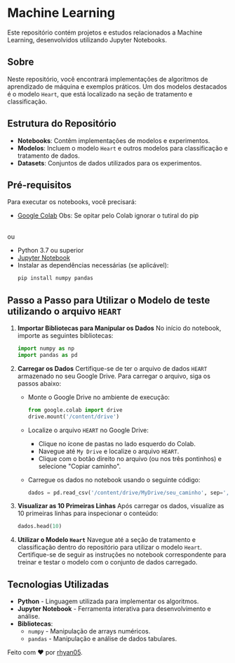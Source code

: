 
# Machine Learning

Este repositório contém projetos e estudos relacionados a Machine Learning, desenvolvidos utilizando Jupyter Notebooks.

## Sobre

Neste repositório, você encontrará implementações de algoritmos de aprendizado de máquina e exemplos práticos. Um dos modelos destacados é o modelo `Heart`, que está localizado na seção de tratamento e classificação.

## Estrutura do Repositório

- **Notebooks**: Contêm implementações de modelos e experimentos.
- **Modelos**: Incluem o modelo `Heart` e outros modelos para classificação e tratamento de dados.
- **Datasets**: Conjuntos de dados utilizados para os experimentos.

## Pré-requisitos

Para executar os notebooks, você precisará:

- [Google Colab](https://colab.google)
Obs: Se opitar pelo Colab ignorar o tutiral do pip

<br>ou<br>
- Python 3.7 ou superior
- [Jupyter Notebook](https://jupyter.org/)
- Instalar as dependências necessárias (se aplicável):
  ```bash
  pip install numpy pandas
  ```

## Passo a Passo para Utilizar o Modelo de teste utilizando o arquivo  `HEART`

1. **Importar Bibliotecas para Manipular os Dados**
   No início do notebook, importe as seguintes bibliotecas:
   ```python
   import numpy as np
   import pandas as pd
   ```

2. **Carregar os Dados**
   Certifique-se de ter o arquivo de dados `HEART` armazenado no seu Google Drive. Para carregar o arquivo, siga os passos abaixo:
   - Monte o Google Drive no ambiente de execução:
     ```python
     from google.colab import drive
     drive.mount('/content/drive')
     ```
   - Localize o arquivo `HEART` no Google Drive:
     - Clique no ícone de pastas no lado esquerdo do Colab.
     - Navegue até `My Drive` e localize o arquivo `HEART`.
     - Clique com o botão direito no arquivo (ou nos três pontinhos) e selecione "Copiar caminho".

   - Carregue os dados no notebook usando o seguinte código:
     ```python
     dados = pd.read_csv('/content/drive/MyDrive/seu_caminho', sep=',', encoding='utf-8')
     ```

3. **Visualizar as 10 Primeiras Linhas**
   Após carregar os dados, visualize as 10 primeiras linhas para inspecionar o conteúdo:
   ```python
   dados.head(10)
   ```

4. **Utilizar o Modelo `Heart`**
   Navegue até a seção de tratamento e classificação dentro do repositório para utilizar o modelo `Heart`. Certifique-se de seguir as instruções no notebook correspondente para treinar e testar o modelo com o conjunto de dados carregado.

## Tecnologias Utilizadas

- **Python** - Linguagem utilizada para implementar os algoritmos.
- **Jupyter Notebook** - Ferramenta interativa para desenvolvimento e análise.
- **Bibliotecas**: 
  - `numpy` - Manipulação de arrays numéricos.
  - `pandas` - Manipulação e análise de dados tabulares.

Feito com ❤️ por [rhyan05](https://github.com/rhyan05).
